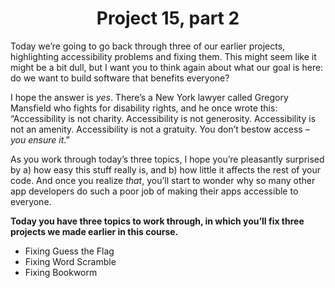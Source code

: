 # <center> Project 15, part 2

Today we’re going to go back through three of our earlier projects, highlighting accessibility problems and fixing them. This might seem like it might be a bit dull, but I want you to think again about what our goal is here: do we want to build software that benefits everyone?

I hope the answer is *yes*. There’s a New York lawyer called Gregory Mansfield who fights for disability rights, and he once wrote this: “Accessibility is not charity. Accessibility is not generosity. Accessibility is not an amenity. Accessibility is not a gratuity. You don’t bestow access – *you ensure it*.”

As you work through today’s three topics, I hope you’re pleasantly surprised by a) how easy this stuff really is, and b) how little it affects the rest of your code. And once you realize *that*, you’ll start to wonder why so many other app developers do such a poor job of making their apps accessible to everyone.

**Today you have three topics to work through, in which you’ll fix three projects we made earlier in this course.**

- Fixing Guess the Flag
- Fixing Word Scramble
- Fixing Bookworm